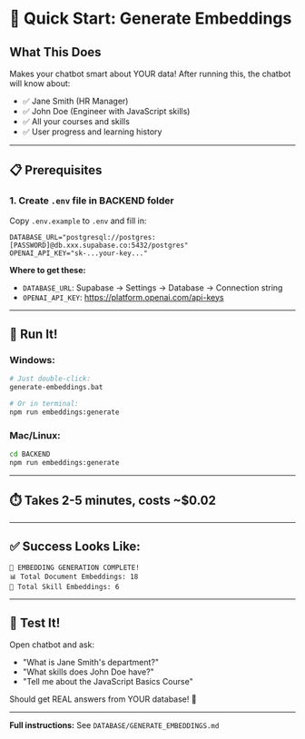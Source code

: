# 🚀 Quick Start: Generate Embeddings

## What This Does

Makes your chatbot smart about YOUR data! After running this, the chatbot will know about:
- ✅ Jane Smith (HR Manager)
- ✅ John Doe (Engineer with JavaScript skills)
- ✅ All your courses and skills
- ✅ User progress and learning history

---

## 📋 Prerequisites

### 1. Create `.env` file in BACKEND folder

Copy `.env.example` to `.env` and fill in:

```env
DATABASE_URL="postgresql://postgres:[PASSWORD]@db.xxx.supabase.co:5432/postgres"
OPENAI_API_KEY="sk-...your-key..."
```

**Where to get these:**
- `DATABASE_URL`: Supabase → Settings → Database → Connection string
- `OPENAI_API_KEY`: https://platform.openai.com/api-keys

---

## 🎯 Run It!

### Windows:
```bash
# Just double-click:
generate-embeddings.bat

# Or in terminal:
npm run embeddings:generate
```

### Mac/Linux:
```bash
cd BACKEND
npm run embeddings:generate
```

---

## ⏱️ Takes 2-5 minutes, costs ~$0.02

---

## ✅ Success Looks Like:

```
🎉 EMBEDDING GENERATION COMPLETE!
📊 Total Document Embeddings: 18
🎯 Total Skill Embeddings: 6
```

---

## 🧪 Test It!

Open chatbot and ask:
- "What is Jane Smith's department?"
- "What skills does John Doe have?"
- "Tell me about the JavaScript Basics Course"

Should get REAL answers from YOUR database! 🎉

---

**Full instructions:** See `DATABASE/GENERATE_EMBEDDINGS.md`

